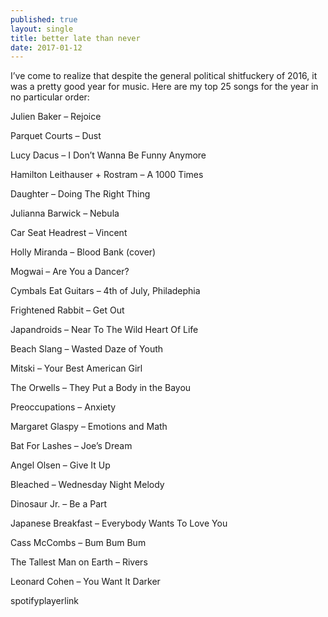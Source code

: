 ```yaml
---
published: true
layout: single
title: better late than never
date: 2017-01-12
---
```


I’ve come to realize that despite the general political shitfuckery of 2016, it was a pretty good year for music. Here are my top 25 songs for the year in no particular order:

Julien Baker – Rejoice

Parquet Courts – Dust

Lucy Dacus – I Don’t Wanna Be Funny Anymore

Hamilton Leithauser + Rostram – A 1000 Times

Daughter – Doing The Right Thing

Julianna Barwick – Nebula

Car Seat Headrest – Vincent

Holly Miranda – Blood Bank (cover)

Mogwai – Are You a Dancer?

Cymbals Eat Guitars – 4th of July, Philadephia

Frightened Rabbit – Get Out

Japandroids – Near To The Wild Heart Of Life

Beach Slang – Wasted Daze of Youth

Mitski – Your Best American Girl

The Orwells – They Put a Body in the Bayou

Preoccupations – Anxiety

Margaret Glaspy – Emotions and Math

Bat For Lashes – Joe’s Dream

Angel Olsen – Give It Up

Bleached – Wednesday Night Melody

Dinosaur Jr. – Be a Part

Japanese Breakfast – Everybody Wants To Love You

Cass McCombs – Bum Bum Bum

The Tallest Man on Earth – Rivers

Leonard Cohen – You Want It Darker

spotifyplayerlink 
